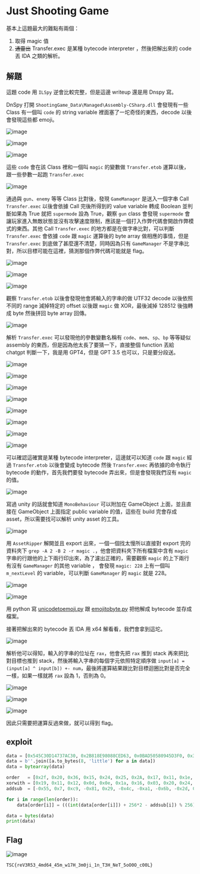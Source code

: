 # Just Shooting Game
基本上這題最大的難點有兩個：
1. 取得 magic 值
2. ~~通靈出~~ Transfer.exec 是某種 bytecode interpreter ，然後把解出來的 code 丟 IDA 之類的解析。

## 解題
這題 code 用 `ILSpy` 逆會比較完整，但是這邊 writeup 還是用 Dnspy 寫。

DnSpy 打開 `ShootingGame_Data\Managed\Assembly-CSharp.dll` 會發現有一些 Class 有一個叫 `code` 的 string variable 裡面塞了一坨奇怪的東西，decode 以後會發現這些都 emoji。

![image](https://github.com/Jimmy01240397/My-CTF-Challenges/assets/57281249/be16b075-60a1-42c0-8587-f80b934e9ba8)

![image](https://github.com/Jimmy01240397/My-CTF-Challenges/assets/57281249/880a248f-13de-40f2-8eeb-cfc99e405ea5)

![image](https://github.com/Jimmy01240397/My-CTF-Challenges/assets/57281249/3cf4e779-ceb6-428a-8a60-530322d90fd1)

這些 `code` 會在該 Class 裡和一個叫 `magic` 的變數做 `Transfer.etob` 運算以後，跟一些參數一起跑 `Transfer.exec` 

![image](https://github.com/Jimmy01240397/My-CTF-Challenges/assets/57281249/e19af70d-a9c9-4e8e-a955-aa58db05ad20)

通過與 `gun`、`enemy` 等等 Class 比對後，發現 `GameManager` 是送入一個字串 Call `Transfer.exec` 以後會依據 Call 完後所得到的 value variable 轉成 Boolean 並判斷如果為 True 就把 `supermode` 設為 True，觀察 `gun` class 會發現 `supermode` 會讓玩家進入無敵狀態並沒有攻擊速度限制，應該是一個打入作弊代碼會開啟作弊模式的東西。其他 Call `Transfer.exec` 的地方都是在做字串比對，可以判斷 `Transfer.exec` 會依據 `code` 跟 `magic` 運算後的 byte array 做相應的事情，但是 `Transfer.exec` 到底做了甚麼還不清楚，同時因為只有 `GameManager` 不是字串比對，所以目標可能在這裡，猜測那個作弊代碼可能就是 flag。

![image](https://github.com/Jimmy01240397/My-CTF-Challenges/assets/57281249/b32993fd-a56a-4923-a9a8-96d1783c6da2)

![image](https://github.com/Jimmy01240397/My-CTF-Challenges/assets/57281249/9625d27f-490a-4e3f-b838-acb916a983a8)

![image](https://github.com/Jimmy01240397/My-CTF-Challenges/assets/57281249/e84a351d-4f57-4f20-acf1-889c1c962849)

觀察 `Transfer.etob` 以後會發現他會將輸入的字串的做 UTF32 decode 以後依照不同的 range 減掉特定的 offset 以後跟 `magic` 做 XOR，最後減掉 128512 後強轉成 byte 然後拼回 byte array 回傳。

![image](https://github.com/Jimmy01240397/My-CTF-Challenges/assets/57281249/40c38580-272d-409c-bdea-67a283cdbd8c)

解析 `Transfer.exec` 可以發現他的參數變數名稱有 `code`、`mem`、`sp`、`bp` 等等疑似 assembly 的東西，但是因為他太長了要猜一下，直接整個 function 丟給 chatgpt 判斷一下，我是用 GPT4，但是 GPT 3.5 也可以，只是要分段送。

![image](https://github.com/Jimmy01240397/My-CTF-Challenges/assets/57281249/c0f4cc85-2eb4-4785-858a-00edb41203a2)

![image](https://github.com/Jimmy01240397/My-CTF-Challenges/assets/57281249/7009e318-4c3f-4efb-873d-239b74c0c739)

![image](https://github.com/Jimmy01240397/My-CTF-Challenges/assets/57281249/5b56c4c4-4f0a-4186-8cd8-1ed36fd1d94d)

![image](https://github.com/Jimmy01240397/My-CTF-Challenges/assets/57281249/45ade104-80c7-4565-90c9-0481b6c32b54)

![image](https://github.com/Jimmy01240397/My-CTF-Challenges/assets/57281249/e95ccc23-b8a2-4aed-91f2-cdd1efe23657)

![image](https://github.com/Jimmy01240397/My-CTF-Challenges/assets/57281249/40bc55c2-fb60-4c3b-83d0-7d1dd0b50021)

![image](https://github.com/Jimmy01240397/My-CTF-Challenges/assets/57281249/cfeeaf1a-1b40-48f5-b188-7eaac2cedd8c)

![image](https://github.com/Jimmy01240397/My-CTF-Challenges/assets/57281249/4539a256-65d0-4600-b50c-e036f5690b93)

可以確認這確實是某種 bytecode interpreter，這邊就可以知道 `code` 跟 `magic` 經過 `Transfer.etob` 以後會變成 bytecode 然後 `Transfer.exec` 再依據的命令執行 bytecode 的動作，首先我們要發 bytecode 弄出來，但是會發現我們沒有 `magic` 的值。

![image](https://github.com/Jimmy01240397/My-CTF-Challenges/assets/57281249/8f36b8af-d752-4cb1-b1ed-ecb764dd30fa)

寫過 unity 的話就會知道 `MonoBehaviour` 可以附加在 GameObject 上面，並且直接在 GameObject 上面指定 public variable 的值，這些在 build 完會存成 asset，所以需要找可以解析 unity asset 的工具。

![image](https://github.com/Jimmy01240397/My-CTF-Challenges/assets/57281249/890b3045-7e06-49d8-a145-10ae308e3881)

用 `AssetRipper` 解開並且 export 出來，一個一個找太慢所以直接對 export 完的資料夾下 `grep -A 2 -B 2 -r magic .`，他會把資料夾下所有檔案中含有 `magic` 字串的行跟他的上下兩行印出來，為了濾出正確的，需要觀察 `magic` 的上下兩行有沒有  `GameManager` 的其他 variable ， 會發現 `magic: 228` 上有一個叫 `m_nextLevel` 的 variable，可以判斷 `GameManager` 的 `magic` 就是 228。

![image](https://github.com/Jimmy01240397/My-CTF-Challenges/assets/57281249/94c57fcd-184d-4e2d-aee0-36cce9b74d05)

![image](https://github.com/Jimmy01240397/My-CTF-Challenges/assets/57281249/813779f0-6fc8-4cc5-8329-fa976def9ce6)

用 python 寫 [unicodetoemoji.py](exploit/unicodetoemoji.py) 跟 [emojitobyte.py](exploit/emojitobyte.py) 把他解成 bytecode 並存成檔案。

接著把解出來的 bytecode 丟 IDA 用 x64 解看看，我們會拿到這坨。

![image](https://github.com/Jimmy01240397/My-CTF-Challenges/assets/57281249/3f9e5b21-2d7e-416f-8efa-bd5c123e9ce0)

解析他可以得知，輸入的字串的位址在 `rax`，他會先把 `rax` 推到 stack 再來把比對目標也推到 stack，然後將輸入字串的每個字元依照特定順序做 `input[a] = (input[a] ^ input[b]) +- num`，最後將運算結果跟比對目標迴圈比對是否完全一樣，如果一樣就將 `rax` 設為 1，否則為 0。

![image](https://github.com/Jimmy01240397/My-CTF-Challenges/assets/57281249/93e326bc-0541-44b9-a70e-ab3b93515583)

![image](https://github.com/Jimmy01240397/My-CTF-Challenges/assets/57281249/9e709fb8-ae3b-491b-b03c-ee3929e97ecb)

![image](https://github.com/Jimmy01240397/My-CTF-Challenges/assets/57281249/98b30c45-a201-4655-a8e0-e636272c9bc4)

因此只需要把運算反過來做，就可以得到 flag。

## exploit
```python
data = [0x545C30D14737AC30, 0x2B818E98088CED63, 0x0BAD50580945D3F0, 0x3823C33FF8E47955, 0x54018BFECBE91C93, 0x0F4B763093C586459, 0x10E088E4C7281]
data = b''.join([a.to_bytes(8, 'little') for a in data])
data = bytearray(data)

order   = [0x2f, 0x20, 0x36, 0x15, 0x24, 0x25, 0x2A, 0x17, 0x11, 0x1e, 0x0c, 0x32, 0x07, 0x04, 0x33, 0x27, 0x09, 0x02, 0x08, 0x22, 0x0f, 0x28, 0x2e, 0x31, 0x1b, 0x1f, 0x1a, 0x1c, 0x13, 0x0d, 0x0e, 0x30, 0x1d, 0x06, 0x10, 0x12, 0x2c, 0x16, 0x23, 0x35, 0x0b, 0x0a, 0x2b, 0x21, 0x34, 0x26, 0x01, 0x29, 0x18, 0x2d, 0x05, 0x14, 0x03, 0x00, 0x19]
xorwith = [0x19, 0x11, 0x12, 0x0d, 0x0e, 0x1a, 0x16, 0x03, 0x20, 0x24, 0x03, 0x09, 0x2c, 0x11, 0x35, 0x15, 0x14, 0x24, 0x2f, 0x1e, 0x05, 0x2d, 0x1d, 0x1d, 0x07, 0x02, 0x08, 0x13, 0x32, 0x0b, 0x14, 0x02, 0x2e, 0x19, 0x32, 0x28, 0x05, 0x12, 0x33, 0x24, 0x36, 0x2e, 0x1a, 0x03, 0x20, 0x03, 0x32, 0x34, 0x13, 0x17, 0x08, 0x34, 0x04, 0x0c, 0x32]
addsub  = [-0x55, 0x7, 0xc9, -0x81, 0x29, -0x4c, -0xa1, -0x6b, -0x2d, 0xe5, 0x25, -0x42, 0x1a, 0xa4, 0x50, -0xac, -0x80, 0x20, -0xff, 0xe5, 0x25, 0x2c, 0x2b, -0x2a, -0x08, -0xf2, -0x29, 0xdb, -0x4d, 0x29, 0x45, 0x75, 0x44, 0x2d, -0x67, -0x35, -0xfc, 0x6a, -0xa4, -0xa, -0x1a, -0xf0, -0xc4, 0xa6, 0x99, 0xf2, 0x7c, 0xf, -0xad, -0xfb, 0xf9, 0xfb, 0x3e, -0x30, 0x4e]

for i in range(len(order)):
    data[order[i]] = (((int(data[order[i]]) + 256*2 - addsub[i]) % 256) ^ (int(data[xorwith[i]])))

data = bytes(data)
print(data)
```

## Flag

![image](https://github.com/Jimmy01240397/My-CTF-Challenges/assets/57281249/80b09844-761e-44a0-8f09-cbf2444f41f9)

`TSC{reV3R53_4md64_45m_w17H_3m0ji_1n_T3H_NeT_5oO0O_c00L}`
